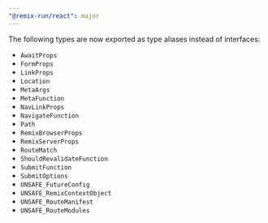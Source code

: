 ```yaml
---
"@remix-run/react": major
---
```


The following types are now exported as type aliases instead of interfaces:

- `AwaitProps`
- `FormProps`
- `LinkProps`
- `Location`
- `MetaArgs`
- `MetaFunction`
- `NavLinkProps`
- `NavigateFunction`
- `Path`
- `RemixBrowserProps`
- `RemixServerProps`
- `RouteMatch`
- `ShouldRevalidateFunction`
- `SubmitFunction`
- `SubmitOptions`
- `UNSAFE_FutureConfig`
- `UNSAFE_RemixContextObject`
- `UNSAFE_RouteManifest`
- `UNSAFE_RouteModules`
